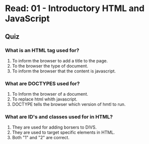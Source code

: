 # Read: 01 - Introductory HTML and JavaScript 
## Quiz

### What is an HTML tag used for?

1. To inform the browser to add a title to the page.
2. To the browser the type of document.
3. To inform the browser that the content is javascript.



### What are DOCTYPES used for?
1. To Inform the browser of a document.
2. To replace html whith javascript.
3. DOCTYPE tells the browser which version of hmtl to run.


### What are ID's and classes used for in HTML?
1. They are used for adding borsers to DIVS.
2. They are used to target specific elements in HTML.
3. Both "1" and "2" are correct.